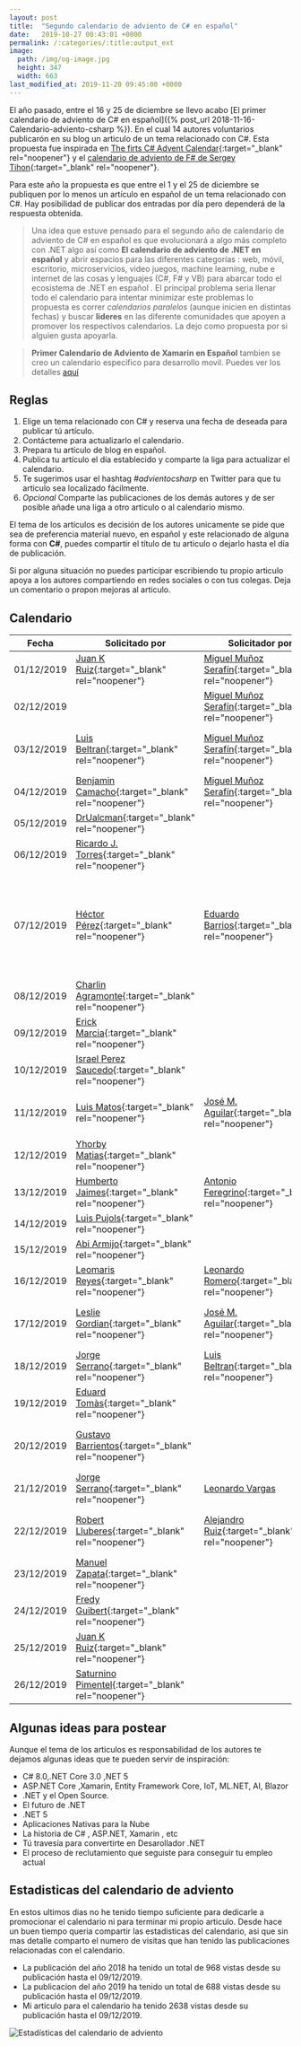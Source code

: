 ```yaml
---
layout: post
title:  "Segundo calendario de adviento de C# en español"
date:   2019-10-27 00:43:01 +0000
permalink: /:categories/:title:output_ext
image:
  path: /img/og-image.jpg
  height: 347
  width: 663
last_modified_at: 2019-11-20 09:45:00 +0000
---
```


El año pasado, entre el 16 y 25 de diciembre se llevo acabo [El primer calendario de adviento de C# en español]({% post_url 2018-11-16-Calendario-adviento-csharp %}). En el cual 14 autores voluntarios publicarón en su blog un articulo de un tema relacionado con C#. Esta propuesta fue inspirada en [The firts C# Advent Calendar](https://crosscuttingconcerns.com/The-First-C-Advent-Calendar){:target="_blank" rel="noopener"} y el [calendario de adviento de F# de Sergey Tihon](https://sergeytihon.com/2018/10/22/f-advent-calendar-in-english-2018/){:target="_blank" rel="noopener"}.

Para este año la propuesta es que entre el 1 y el 25 de diciembre se publiquen por lo menos un artículo en español de un tema relacionado con C#. Hay posibilidad de publicar dos entradas por día pero dependerá de la respuesta obtenida.

> Una idea que estuve pensado para el segundo año de calendario de adviento de C# en español es que evolucionará a algo más completo con .NET algo así como **El calendario de adviento de .NET en español** y abrir espacios para las diferentes categorías : web, móvil, escritorio, microservicios, video juegos, machine learning, nube e internet de las cosas y lenguajes (C#, F# y VB) para abarcar todo el ecosistema de .NET en español . El principal problema seria llenar todo el calendario para intentar minimizar este problemas lo propuesta es correr _calendarios paralelos_ (aunque inicien en distintas fechas) y buscar **lideres** en las diferente comunidades que apoyen a promover los respectivos calendarios. La dejo como propuesta por si alguien gusta apoyarla.

> **Primer Calendario de Adviento de Xamarin en Español** tambien se creo un calendario especifico para desarrollo movil. Puedes ver los detalles [aquí](https://www.luisbeltran.mx/2019/11/06/primer-calendario-de-adviento-de-xamarin-en-espanol/)

## Reglas

1. Elige un tema relacionado con C# y reserva una fecha de deseada para publicar tú artículo.
2. Contácteme para actualizarlo el calendario.
3. Prepara tu artículo de blog en español.
4. Publica tu artículo el día establecido y comparte la liga para actualizar el calendario.
5. Te sugerimos usar el hashtag _#advientocsharp_ en Twitter para que tu articulo sea localizado fácilmente.
6. _Opcional_ Comparte las publicaciones de los demás autores y de ser posible añade una liga a otro articulo o al calendario mismo.

El tema de los artículos es decisión de los autores unicamente se pide que sea de preferencia material nuevo, en español y este relacionado de alguna forma con **C#**, puedes compartir el título de tu articulo o dejarlo hasta el día de publicación.

Si por alguna situación no puedes participar escribiendo tu propio articulo apoya a los autores compartiendo en redes sociales o con tus colegas. Deja un comentario o propon mejoras al articulo.

## Calendario

| Fecha         | Solicitado por| Solicitador por |   Blog 1       |  Blog 2 |
| ------------- | ------------- | -------------   |----------------|---------|
|01/12/2019|[Juan K Ruiz](https://twitter.com/JuanKRuiz){:target="_blank" rel="noopener"}|[Miguel Muñoz Serafín](https://twitter.com/msmdotnet){:target="_blank" rel="noopener"}|[C# - la palabra clave volatile](https://dev.to/juankruiz/c-la-palabra-clave-volatile-2ib4)|[Control de versiones del lenguaje C# 8](https://www.youtube.com/watch?reload=9&v=iaTHd2RW7MQ)|
|02/12/2019||[Miguel Muñoz Serafín](https://twitter.com/msmdotnet){:target="_blank" rel="noopener"} ||[Miembros de Interface predeterminados](https://www.youtube.com/watch?v=INAdnkM3MP8)|
|03/12/2019|[Luis Beltran](https://twitter.com/darkicebeam){:target="_blank" rel="noopener"}|[Miguel Muñoz Serafín](https://twitter.com/msmdotnet){:target="_blank" rel="noopener"}|[Construyendo un Sistema de Recomendaciones con C# y ML .NET](https://www.luisbeltran.mx/2019/12/03/construyendo-un-sistema-de-recomendaciones-con-c-y-ml-net/)|[Miembros de Interface predeterminados - 2a Parte](https://www.youtube.com/watch?v=3t5yBzpdXn8)|
|   04/12/2019  |[Benjamin Camacho](https://twitter.com/jbenjamincc){:target="_blank" rel="noopener"}|[Miguel Muñoz Serafín](https://twitter.com/msmdotnet){:target="_blank" rel="noopener"}|[Introducción a ASP.NET Core Identity](https://aspnetcoremaster.com/asp-net-core-identity.html)|[Miembros de Interface predeterminados](https://www.youtube.com/watch?v=E2uUDmXJVKk)|
|   05/12/2019  |[DrUalcman](https://twitter.com/aprenDprogramar){:target="_blank" rel="noopener"}|                 |[Uso de sesiones en Web API](https://aprende-a-programar.com/b/Uso-de-sesiones-en-WebApi/)|         |
|   06/12/2019  |[Ricardo J. Torres](https://twitter.com/richard_towers_){:target="_blank" rel="noopener"}|                 |El poder de .NET y Angular|         |
|   07/12/2019  |[Héctor Pérez](https://twitter.com/hprez){:target="_blank" rel="noopener"}|[Eduardo Barrios](https://twitter.com/BarriosdeFer){:target="_blank" rel="noopener"}|[Todo lo que debes saber sobre los Métodos en C#](https://elcamino.dev/metodos-en-c/)|[Patrón Repositorio (Repository Pattern) y Unidad de Trabajo (Unit Of Work) en ASP.NET Core WebApi 3.0](https://dev.to/ebarrioscode/patron-repositorio-repository-pattern-y-unidad-de-trabajo-unit-of-work-en-asp-net-core-webapi-3-0-5goj)|
|   08/12/2019  |[Charlin Agramonte](https://twitter.com/Chard003){:target="_blank" rel="noopener"}|                 |[Converters utils en Xamarin Forms](https://medium.com/@Chard003/converters-utils-en-xamarin-forms-c47d55e6c5e6)|         |
|   09/12/2019  |[Erick Marcia](https://twitter.com/EMarcia14){:target="_blank" rel="noopener"}|                 |[Marca de Agua en un TextEdit](https://erickmarcia.github.io/segundo-advientocsharp/)|         |
|   10/12/2019  |[Israel Perez Saucedo](https://twitter.com/pesimx87){:target="_blank" rel="noopener"}|                 |                |         |
|   11/12/2019  |[Luis Matos](https://twitter.com/luismatosluna){:target="_blank" rel="noopener"}|[José M. Aguilar](https://twitter.com/jmaguilar){:target="_blank" rel="noopener"}|[CSharp for Markup en Xamarin Forms](https://luismts.com/es/blog/xamarin/csharp-for-markup-xamarin-forms/)|Streaming unidireccional con GRPC en ASP.NET Core|
|   12/12/2019  |[Yhorby Matias](https://twitter.com/yhorbymatias){:target="_blank" rel="noopener"}                 |                |         |
|   13/12/2019  |[Humberto Jaimes](https://twitter.com/HJaimesDev){:target="_blank" rel="noopener"}|[Antonio Feregrino](https://twitter.com/io_exception){:target="_blank" rel="noopener"}|                |         |
|   14/12/2019  |[Luis Pujols](https://twitter.com/pujolsluis1){:target="_blank" rel="noopener"}|                 |                |         |
|   15/12/2019  |[Abi Armijo](https://twitter.com/apis3445){:target="_blank" rel="noopener"}|                 |xunit con .NET Core|         |
|   16/12/2019  |[Leomaris Reyes](https://twitter.com/LeomarisReyes11){:target="_blank" rel="noopener"}|[Leonardo Romero](https://twitter.com/micnick){:target="_blank" rel="noopener"}|                |         |
|   17/12/2019  |[Leslie Gordian](https://twitter.com/LeslieGordian17){:target="_blank" rel="noopener"}|[José M. Aguilar](https://twitter.com/jmaguilar){:target="_blank" rel="noopener"}|                |Streaming bidireccional con GRPC en ASP.NET Core|
|   18/12/2019  |[Jorge Serrano](https://twitter.com/J0rgeSerran0){:target="_blank" rel="noopener"}|[Luis Beltran](https://twitter.com/darkicebeam){:target="_blank" rel="noopener"}|                |Explorando el API de Anomaly Detector|
|   19/12/2019  |[Eduard Tomàs](https://twitter.com/eiximenis){:target="_blank" rel="noopener"}|                 |                |         |
|   20/12/2019  |[Gustavo Barrientos](https://twitter.com/tavobarrientos){:target="_blank" rel="noopener"}|                 |Entity Framework Core y si se puede algo de Azure DevOps|         |
|   21/12/2019  |[Jorge Serrano](https://twitter.com/J0rgeSerran0){:target="_blank" rel="noopener"}|[Leonardo Vargas](https://twitter.com/lvbernal)|                |         |
|   22/12/2019  |[Robert Lluberes](https://twitter.com/robertlluberes){:target="_blank" rel="noopener"}|[Alejandro Ruiz](https://twitter.com/alejandroruizva){:target="_blank" rel="noopener"}|Como registrar cada paso de tu aplicación con Log4Net|         |
|   23/12/2019  |[Manuel Zapata](https://twitter.com/ManuelZapata){:target="_blank" rel="noopener"}|                 |                |         |
|   24/12/2019  |[Fredy Guibert](https://twitter.com/fredyfx){:target="_blank" rel="noopener"}|                 |                |         |
|   25/12/2019  |[Juan K Ruiz](https://twitter.com/JuanKRuiz){:target="_blank" rel="noopener"}|                 |                |         |
|   26/12/2019  |[Saturnino Pimentel](https://twitter.com/SaturPimentel){:target="_blank" rel="noopener"}|                 |                |         |

## Algunas ideas para postear

Aunque el tema de los articulos es responsabilidad de los autores te dejamos algunas ideas que te pueden  servir de inspiración:

* C# 8.0,.NET Core 3.0 ,NET 5
* ASP.NET Core ,Xamarin, Entity Framework Core, IoT, ML.NET, AI, Blazor
* .NET y el Open Source.
* El futuro de .NET
* .NET 5
* Aplicaciones Nativas para la Nube
* La historia de C# , ASP.NET, Xamarin , etc
* Tú travesía para convertirte en Desarollador .NET
* El proceso de reclutamiento que seguiste para conseguir tu empleo actual 

## Estadisticas del calendario de adviento

En estos ultimos dias no he tenido tiempo suficiente para dedicarle a promocionar el calendario ni para terminar mi propio articulo. Desde hace un buen tiempo queria compartir las estadisticas del calendario, asi que sin mas detalle comparto el numero de visitas que han tenido las publicaciones relacionadas con el calendario. 

* La publicación del año 2018 ha tenido un total de 968 vistas desde su publicación hasta el 09/12/2019.
* La publicacion del año 2019 ha tenido un total de 688 vistas desde su publicación hasta el 09/12/2019.
* Mi articulo para el calendario []() ha tenido 2638 vistas desde su publicación hasta el 09/12/2019.

<img data-src="/img/estadisticas-calendario.PNG" class="lazyload"  alt="Estadísticas del calendario de adviento">